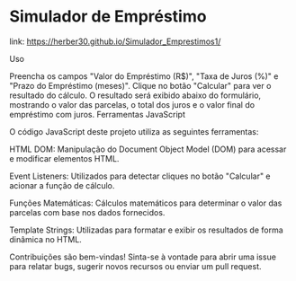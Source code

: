 # Simulador de Empréstimo

link: https://herber30.github.io/Simulador_Emprestimos1/

Uso

Preencha os campos "Valor do Empréstimo (R$)", "Taxa de Juros (%)" e "Prazo do Empréstimo (meses)".
Clique no botão "Calcular" para ver o resultado do cálculo.
O resultado será exibido abaixo do formulário, mostrando o valor das parcelas, o total dos juros e o valor final do empréstimo com juros.
Ferramentas JavaScript

O código JavaScript deste projeto utiliza as seguintes ferramentas:

HTML DOM: Manipulação do Document Object Model (DOM) para acessar e modificar elementos HTML.

Event Listeners: Utilizados para detectar cliques no botão "Calcular" e acionar a função de cálculo.

Funções Matemáticas: Cálculos matemáticos para determinar o valor das parcelas com base nos dados fornecidos.

Template Strings: Utilizadas para formatar e exibir os resultados de forma dinâmica no HTML.


Contribuições são bem-vindas! Sinta-se à vontade para abrir uma issue para relatar bugs, sugerir novos recursos ou enviar um pull request.

